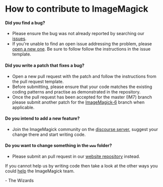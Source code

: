 # How to contribute to ImageMagick

#### **Did you find a bug?**

- Please ensure the bug was not already reported by searching our [issues](https://github.com/ImageMagick/ImageMagick/issues).
- If you're unable to find an open issue addressing the problem, please [open a new one](https://github.com/ImageMagick/ImageMagick/issues/new).
  Be sure to follow follow the instructions in the issue template.

#### **Did you write a patch that fixes a bug?**

- Open a new pull request with the patch and follow the instructions from the pull request template.
- Before submitting, please ensure that your code matches the existing coding patterns and practise as demonstrated in the repository.
- Once the pull request has been accepted for the master (IM7) branch please submit another patch for the
  [ImageMagick-6](https://github.com/ImageMagick/ImageMagick/tree/ImageMagick-6) branch when applicable.

#### **Do you intend to add a new feature?**

- Join the ImageMagick community on the [discourse server](https://imagemagick.org/discourse-server/), suggest your change there and start writing code.

#### **Do you want to change something in the `www` folder?**

- Please submit an pull request in our [website repository](https://github.com/ImageMagick/Website) instead.

If you cannot help us by writing code then take a look at the other ways you could [help](https://imagemagick.org/script/support.php) the ImageMagick team.

\- The Wizards
